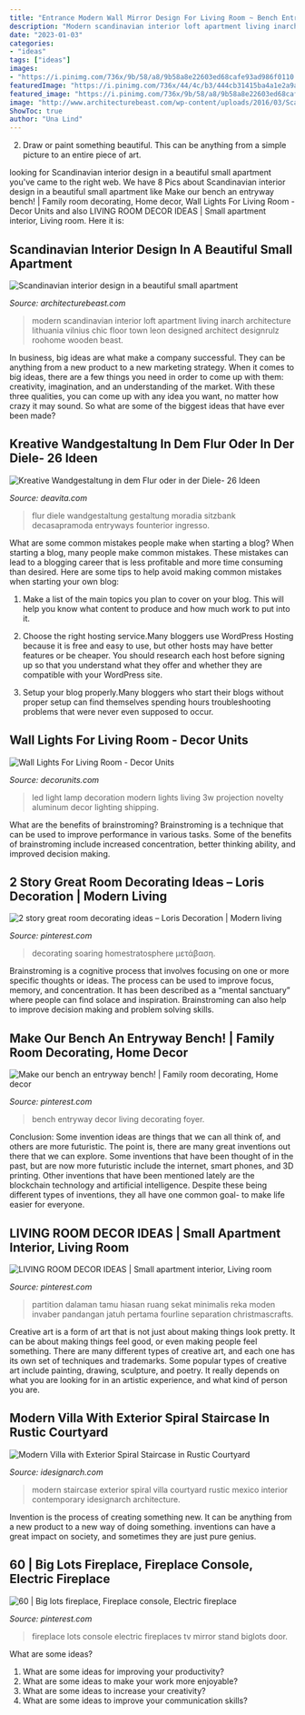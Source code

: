 ```yaml
---
title: "Entrance Modern Wall Mirror Design For Living Room ~ Bench Entryway Decor Living Decorating Foyer"
description: "Modern scandinavian interior loft apartment living inarch architecture lithuania vilnius chic floor town leon designed architect designrulz roohome wooden beast"
date: "2023-01-03"
categories:
- "ideas"
tags: ["ideas"]
images:
- "https://i.pinimg.com/736x/9b/58/a8/9b58a8e22603ed68cafe93ad986f0110.jpg"
featuredImage: "https://i.pinimg.com/736x/44/4c/b3/444cb31415ba4a1e2a9ac148f7365b76.jpg"
featured_image: "https://i.pinimg.com/736x/9b/58/a8/9b58a8e22603ed68cafe93ad986f0110.jpg"
image: "http://www.architecturebeast.com/wp-content/uploads/2016/03/Scandinavian-interior-design-in-a-beautiful-small-apartment-featured-on-Architecture-Beast-9.jpg"
ShowToc: true
author: "Una Lind"
---
```



2. Draw or paint something beautiful. This can be anything from a simple picture to an entire piece of art.

	

		
looking for Scandinavian interior design in a beautiful small apartment you've came to the right web. We have 8 Pics about Scandinavian interior design in a beautiful small apartment like Make our bench an entryway bench! | Family room decorating, Home decor, Wall Lights For Living Room - Decor Units and also LIVING ROOM DECOR IDEAS | Small apartment interior, Living room. Here it is:
		
    
## Scandinavian Interior Design In A Beautiful Small Apartment

<img loading=lazy src="http://www.architecturebeast.com/wp-content/uploads/2016/03/Scandinavian-interior-design-in-a-beautiful-small-apartment-featured-on-Architecture-Beast-9.jpg" onerror="this.onerror=null;this.src='https://tse2.mm.bing.net/th?id=OIP.xsok_eVcPvsEHd5QnvGYQgHaLH&amp;pid=15.1';" alt="Scandinavian interior design in a beautiful small apartment">

_Source: architecturebeast.com_

>modern scandinavian interior loft apartment living inarch architecture lithuania vilnius chic floor town leon designed architect designrulz roohome wooden beast. 

	

In business, big ideas are what make a company successful. They can be anything from a new product to a new marketing strategy. When it comes to big ideas, there are a few things you need in order to come up with them: creativity, imagination, and an understanding of the market. With these three qualities, you can come up with any idea you want, no matter how crazy it may sound. So what are some of the biggest ideas that have ever been made?

    
## Kreative Wandgestaltung In Dem Flur Oder In Der Diele- 26 Ideen

<img loading=lazy src="https://deavita.com/wp-content/uploads/2014/09/Kunst-an-der-Wand-mit-Polstebank-Gestaltung-Flur.jpg" onerror="this.onerror=null;this.src='https://tse4.mm.bing.net/th?id=OIP.o4NC5A-kXjta6UBTxuqHHgHaLG&amp;pid=15.1';" alt="Kreative Wandgestaltung in dem Flur oder in der Diele- 26 Ideen">

_Source: deavita.com_

>flur diele wandgestaltung gestaltung moradia sitzbank decasapramoda entryways founterior ingresso. 

	

What are some common mistakes people make when starting a blog?
When starting a blog, many people make common mistakes. These mistakes can lead to a blogging career that is less profitable and more time consuming than desired. Here are some tips to help avoid making common mistakes when starting your own blog:
1. Make a list of the main topics you plan to cover on your blog. This will help you know what content to produce and how much work to put into it.

2. Choose the right hosting service.Many bloggers use WordPress Hosting because it is free and easy to use, but other hosts may have better features or be cheaper. You should research each host before signing up so that you understand what they offer and whether they are compatible with your WordPress site.

3. Setup your blog properly.Many bloggers who start their blogs without proper setup can find themselves spending hours troubleshooting problems that were never even supposed to occur.

    
## Wall Lights For Living Room - Decor Units

<img loading=lazy src="https://3.bp.blogspot.com/-m0sNie86nEM/Wcwf1x0uNBI/AAAAAAAA7OM/UNmcXKZpJC42mbibU5EaCz0l32HFW5W2QCLcBGAs/s640/10.jpg" onerror="this.onerror=null;this.src='https://tse1.mm.bing.net/th?id=OIP.bI8QqCRe9E9fcCL83mHy-wHaHa&amp;pid=15.1';" alt="Wall Lights For Living Room - Decor Units">

_Source: decorunits.com_

>led light lamp decoration modern lights living 3w projection novelty aluminum decor lighting shipping. 

	

What are the benefits of brainstroming?
Brainstroming is a technique that can be used to improve performance in various tasks. Some of the benefits of brainstroming include increased concentration, better thinking ability, and improved decision making.

    
## 2 Story Great Room Decorating Ideas – Loris Decoration | Modern Living

<img loading=lazy src="https://i.pinimg.com/736x/44/4c/b3/444cb31415ba4a1e2a9ac148f7365b76.jpg" onerror="this.onerror=null;this.src='https://tse3.mm.bing.net/th?id=OIP.TQpPLIYUspoZEDWWshwflQHaLF&amp;pid=15.1';" alt="2 story great room decorating ideas – Loris Decoration | Modern living">

_Source: pinterest.com_

>decorating soaring homestratosphere μετάβαση. 

	

Brainstroming is a cognitive process that involves focusing on one or more specific thoughts or ideas. The process can be used to improve focus, memory, and concentration. It has been described as a “mental sanctuary” where people can find solace and inspiration. Brainstroming can also help to improve decision making and problem solving skills.

    
## Make Our Bench An Entryway Bench! | Family Room Decorating, Home Decor

<img loading=lazy src="https://i.pinimg.com/736x/9b/58/a8/9b58a8e22603ed68cafe93ad986f0110.jpg" onerror="this.onerror=null;this.src='https://tse2.mm.bing.net/th?id=OIP.H-sblUkC2kxjMqnWLfQxoAHaJ4&amp;pid=15.1';" alt="Make our bench an entryway bench! | Family room decorating, Home decor">

_Source: pinterest.com_

>bench entryway decor living decorating foyer. 

	

Conclusion: Some invention ideas are things that we can all think of, and others are more futuristic. The point is, there are many great inventions out there that we can explore.
Some inventions that have been thought of in the past, but are now more futuristic include the internet, smart phones, and 3D printing. Other inventions that have been mentioned lately are the blockchain technology and artificial intelligence. Despite these being different types of inventions, they all have one common goal- to make life easier for everyone.

    
## LIVING ROOM DECOR IDEAS | Small Apartment Interior, Living Room

<img loading=lazy src="https://i.pinimg.com/736x/7a/7b/13/7a7b133e5f5ac0edbaa99fcae7b7cce3.jpg" onerror="this.onerror=null;this.src='https://tse1.mm.bing.net/th?id=OIP.X0OxliXB9nTkJ7gV1MxVwgHaLG&amp;pid=15.1';" alt="LIVING ROOM DECOR IDEAS | Small apartment interior, Living room">

_Source: pinterest.com_

>partition dalaman tamu hiasan ruang sekat minimalis reka moden invaber pandangan jatuh pertama fourline separation christmascrafts. 

	

Creative art is a form of art that is not just about making things look pretty. It can be about making things feel good, or even making people feel something. There are many different types of creative art, and each one has its own set of techniques and trademarks. Some popular types of creative art include painting, drawing, sculpture, and poetry. It really depends on what you are looking for in an artistic experience, and what kind of person you are.

    
## Modern Villa With Exterior Spiral Staircase In Rustic Courtyard

<img loading=lazy src="https://www.idesignarch.com/wp-content/uploads/Rustic-Courtyard-Modern-Villa-Spiral-Staircase-Yucatan-Mexico_5.jpg" onerror="this.onerror=null;this.src='https://tse1.mm.bing.net/th?id=OIP.vcm8cIjTqnzPbHoNlckJQwHaLH&amp;pid=15.1';" alt="Modern Villa with Exterior Spiral Staircase in Rustic Courtyard">

_Source: idesignarch.com_

>modern staircase exterior spiral villa courtyard rustic mexico interior contemporary idesignarch architecture. 

	

Invention is the process of creating something new. It can be anything from a new product to a new way of doing something. inventions can have a great impact on society, and sometimes they are just pure genius.

    
## 60 | Big Lots Fireplace, Fireplace Console, Electric Fireplace

<img loading=lazy src="https://i.pinimg.com/736x/bc/ec/81/bcec81bb7417859036206aee54ebac6a.jpg" onerror="this.onerror=null;this.src='https://tse4.mm.bing.net/th?id=OIP.peXk8F0YFkzD56ih_zBFdwHaGN&amp;pid=15.1';" alt="60 | Big lots fireplace, Fireplace console, Electric fireplace">

_Source: pinterest.com_

>fireplace lots console electric fireplaces tv mirror stand biglots door. 

	

What are some ideas?
1. What are some ideas for improving your productivity?
2. What are some ideas to make your work more enjoyable?
3. What are some ideas to increase your creativity?
4. What are some ideas to improve your communication skills?

